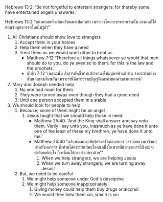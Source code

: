 Hebrews 13:2: 'Be not forgetful to entertain strangers: for thereby some have entertained angels unawares.'

Hebrews 13:2 "อย่าละเลยที่จะต้อนรับแขกแปลกหน้า เพราะว่าโดยการกระทำเช่นนั้น บางคนก็ได้ต้อนรับทูตสวรรค์โดยไม่รู้ตัว"

1. All Christians should show love to strangers
   1. Accept them in your homes
   2. Help them when they have a need
   3. Treat them as we would want other to treat us
       - Matthew 7:12 'Therefore all things whatsoever ye would that men should do to you, do ye even so to them: for this is the law and the prophets.'
       - มัทธิว 7:12 'เหตุฉะนั้น สิ่งสารพัดซึ่งท่านปรารถนาให้มนุษย์ทำแก่ท่าน จงกระทำอย่างนั้นแก่เขาเหมือนกัน เพราะว่านี่คือพระราชบัญญัติและคำของศาสดาพยากรณ์'
2. Mary and Joseph needed help
   1. No one had room for them
   2. They were turned away even though they had a great need
   3. Until one person accepted them in a stable
3. We should look for people to help
    1. Because, some of them might be an angel
        1. Jesus taught that we should help those in need
            - Matthew 25:40: 'And the King shall answer and say unto them, Verily I say unto you, Inasmuch as ye have done it unto one of the least of these my brethren, ye have done it unto me.'
            - Matthew 25:40 "แล้วพระมหากษัตริย์จะตรัสตอบเขาว่า ‘เราบอกความจริงแก่ท่านทั้งหลายว่า ซึ่งท่านได้กระทำแก่คนใดคนหนึ่งในพวกพี่น้องของเรานี้ถึงแม้จะต่ำต้อยเพียงไร ก็เหมือนได้กระทำแก่เราด้วย’"
                1. When we help strangers, we are helping Jesus
                2. When we turn away strangers, we are turning away Jesus!
    2. But, we need to be careful
        1. We might help someone under God's descipline
        2. We might help someone inappropriately
            1. Giving money could help them buy drugs or alcohol
            2. We would then help them sin, which is sin
